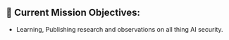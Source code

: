 ## 🚀 Current Mission Objectives:
   - Learning, Publishing research and observations on all thing AI security.


